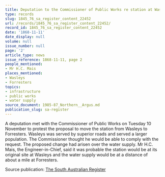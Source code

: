 ```yaml
---
title: Deputation to the Commissioner of Public Works re station at Wasleys/Forresters
type: records
slug: 1845_76_sa_register_content_22452
url: /records/1845_76_sa_register_content_22452/
record_id: 1845_76_sa_register_content_22452
date: '1868-11-11'
date_display: null
volume: null
issue_number: null
page: '2'
article_type: news
issue_reference: 1868-11-11, page 2
people_mentioned:
- Mr H.C. Mais
places_mentioned:
- Wasleys
- Forresters
topics:
- infrastructure
- public works
- water supply
source_document: 1985-87_Northern__Argus.md
publication_slug: sa-register
---
```


A deputation met with the Commissioner of Public Works on Tuesday 10 November to protest the proposal to move the station from Wasleys to Forresters.  Wasleys was served by superior roads and served a larger population.  The Commissioner thought he would be able to comply with the request.  The proposed change had arisen over the water supply.  Mr H.C. Mais, the Engineer-in-Chief, said it was probable the station would be at its original site at Wasleys and the water supply would be at a distance of about a mile at Forresters.

Source publication: [The South Australian Register](/publications/sa-register/)

